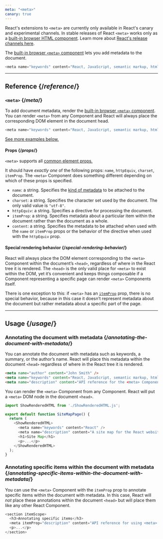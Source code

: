 ```yaml
---
meta: "<meta>"
canary: true
---
```


<Canary>

React's extensions to `<meta>` are currently only available in React's canary and experimental channels. In stable releases of React `<meta>` works only as a [built-in browser HTML component](https://react.dev/reference/react-dom/components#all-html-components). Learn more about [React's release channels here](/community/versioning-policy#all-release-channels).

</Canary>


<Intro>

The [built-in browser `<meta>` component](https://developer.mozilla.org/en-US/docs/Web/HTML/Element/meta) lets you add metadata to the document.

```js
<meta name="keywords" content="React, JavaScript, semantic markup, html" />
```

</Intro>

<InlineToc />

---

## Reference {/*reference*/}

### `<meta>` {/*meta*/}

To add document metadata, render the [built-in browser `<meta>` component](https://developer.mozilla.org/en-US/docs/Web/HTML/Element/meta). You can render `<meta>` from any Component and React will always place the corresponding DOM element in the document head.

```js
<meta name="keywords" content="React, JavaScript, semantic markup, html" />
```

[See more examples below.](#usage)

#### Props {/*props*/}

`<meta>` supports all [common element props.](/reference/react-dom/components/common#props)

It should have *exactly one* of the following props: `name`, `httpEquiv`, `charset`, `itemProp`. The `<meta>` Component does something different depending on which of these props is specified.

* `name`: a string. Specifies the [kind of metadata](https://developer.mozilla.org/en-US/docs/Web/HTML/Element/meta/name) to be attached to the document. 
* `charset`: a string. Specifies the character set used by the document. The only valid value is `"utf-8"`.
* `httpEquiv`: a string. Specifies a directive for processing the document.
* `itemProp`: a string. Specifies metadata about a particular item within the document rather than the document as a whole.
* `content`: a string. Specifies the metadata to be attached when used with the `name` or `itemProp` props or the behavior of the directive when used with the `httpEquiv` prop.

#### Special rendering behavior {/*special-rendering-behavior*/}

React will always place the DOM element corresponding to the `<meta>` Component within the document’s `<head>`, regardless of where in the React tree it is rendered. The `<head>` is the only valid place for `<meta>` to exist within the DOM, yet it’s convenient and keeps things composable if a Component representing a specific page can render `<meta>` Components itself. 

There is one exception to this: if `<meta>` has an [`itemProp`](https://developer.mozilla.org/en-US/docs/Web/HTML/Global_attributes/itemprop) prop, there is no special behavior, because in this case it doesn’t represent metadata about the document but rather metadata about a specific part of the page. 

---

## Usage {/*usage*/}

### Annotating the document with metadata {/*annotating-the-document-with-metadata*/}

You can annotate the document with metadata such as keywords, a summary, or the author’s name. React will place this metadata within the document `<head>` regardless of where in the React tree it is rendered. 

```html
<meta name="author" content="John Smith" />
<meta name="keywords" content="React, JavaScript, semantic markup, html" />
<meta name="description" content="API reference for the <meta> Component in React DOM" />
```

You can render the `<meta>` Component from any Component. React will put a `<meta>` DOM node in the document `<head>`.

<SandpackWithHTMLOutput>

```js src/App.js active
import ShowRenderedHTML from './ShowRenderedHTML.js';

export default function SiteMapPage() {
  return (
    <ShowRenderedHTML>
      <meta name="keywords" content="React" />
      <meta name="description" content="A site map for the React website" />
      <h1>Site Map</h1>
      <p>...</p>
    </ShowRenderedHTML>
  );
}
```

</SandpackWithHTMLOutput>

### Annotating specific items within the document with metadata {/*annotating-specific-items-within-the-document-with-metadata*/}

You can use the `<meta>` Component with the `itemProp` prop to annotate specific items within the document with metadata. In this case, React will *not* place these annotations within the document `<head>` but will place them like any other React Component. 

```js
<section itemScope>
  <h3>Annotating specific items</h3>
  <meta itemProp="description" content="API reference for using <meta> with itemProp" />
  <p>...</p>
</section>
```
